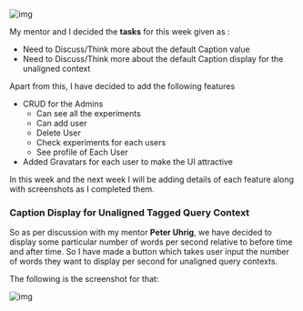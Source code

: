 ![img](https://www.goodcore.co.uk/blog/wp-content/uploads/2019/08/coding-vs-programming-2-1024x439.jpg)

My mentor and I decided the **tasks** for this week given as :
* Need to Discuss/Think more about the default Caption value
* Need to Discuss/Think more about the default Caption display for the unaligned context

Apart from this, I have decided to add the following features
* CRUD for the Admins
    * Can see all the experiments
    * Can add user 
    * Delete User
    * Check experiments for each users
    * See profile of Each User
* Added Gravatars for each user to make the UI attractive

In this week and the next week I will be adding details of each feature along with screenshots as I completed them.

### Caption Display for Unaligned Tagged Query Context

So as per discussion with my mentor **Peter Uhrig**, we have decided to display some particular number of words per second relative to before time and after time. So I have made a button which takes user input the number of words they want to display per second for unaligned query contexts.

The following is the screenshot for that:

![img]()